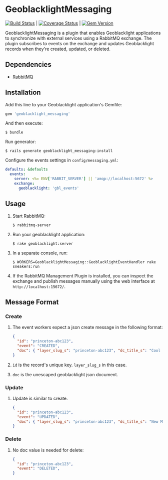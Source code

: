 # GeoblacklightMessaging

[![Build Status](https://travis-ci.org/eliotjordan/geoblacklight-messaging.svg?branch=master)](https://travis-ci.org/eliotjordan/geoblacklight-messaging) | [![Coverage Status](https://img.shields.io/coveralls/eliotjordan/geoblacklight-messaging.svg)](https://coveralls.io/r/eliotjordan/geoblacklight-messaging?branch=coveralls) | [![Gem Version](https://img.shields.io/gem/v/geoblacklight_messaging.svg)](https://github.com/eliotjordan/geoblacklight-messaging/releases)

GeoblacklightMessaging is a plugin that enables Geoblacklight applications to synchronize with external services using a RabbitMQ exchange. The plugin subscribes to events on the exchange and updates Geoblacklight records when they're created, updated, or deleted.


## Dependencies

- [RabbitMQ](https://www.rabbitmq.com/download.html)

## Installation

Add this line to your Geoblacklight application's Gemfile:

```ruby
gem 'geoblacklight_messaging'
```

And then execute:

    $ bundle
    
Run generator:

```
$ rails generate geoblacklight_messaging:install
```

Configure the events settings in `config/messaging.yml`:

```yaml
defaults: &defaults
  events:
    server: <%= ENV['RABBIT_SERVER'] || 'amqp://localhost:5672' %>
    exchange:
      geoblacklight: 'gbl_events'
```

## Usage

1. Start RabbitMQ:

   ```
   $ rabbitmq-server
   ```

1. Run your geoblacklight application:
	
	```
	$ rake geoblacklight:server
	```

1. In a separate console, run:
   
   ```
   $ WORKERS=GeoblacklightMessaging::GeoblacklightEventHandler rake sneakers:run
   ```

1. If the RabbitMQ Management Plugin is installed, you can inspect the exchange and publish messages manually using the web interface at `http://localhost:15672/`.

## Message Format

### Create

1. The event workers expect a json create message in the following format:

	```json
	{
	  "id": "princeton-abc123",
	  "event": "CREATED",
	  "doc": { "layer_slug_s": "princeton-abc123", "dc_title_s": "Cool Map", ... }
	}
	```

1. `id` is the record's unique key. `layer_slug_s` in this case.
1. `doc` is the unescaped geoblacklight json document.


### Update

1. Update is similar to create.

	```json
	{
	  "id": "princeton-abc123",
	  "event": "UPDATED",
	  "doc": { "layer_slug_s": "princeton-abc123", "dc_title_s": "New Map Name", ... }
	}
	```

### Delete

1. No doc value is needed for delete:

	```json
	{
	  "id": "princeton-abc123",
	  "event": "DELETED",
	}
	```
